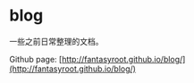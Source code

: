 # blog

一些之前日常整理的文档。

Github page: [http://fantasyroot.github.io/blog/](http://fantasyroot.github.io/blog/)
